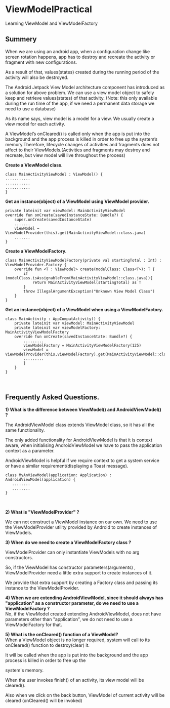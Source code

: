 # ViewModelPractical
Learning ViewModel and ViewModelFactory




<h2>Summery</h2>
When we are using an android app, when a configuration change like screen rotation happens, app has to destroy and recreate the activity or fragment with new configurations.

As a result of that, values(states) created during the running period of the activity will also be destroyed.



The Android Jetpack View Model architecture component has introduced as a solution for above problem. We can use a view model object to safely keep and retrieve values(states) of that activity. (Note: this only available during the run time of the app, if we need a permanent data storage we need to use a database)



As its name says, view model is a model for a view. We usually create a view model for each activity.



A ViewModel’s onCleared() is called only when the app is put into the background and the app process is killed in order to free up the system’s memory.Therefore, lifecycle changes of activities and fragments does not affect to their ViewModels.(Activities and fragments may destroy and recreate, but view model will live throughout the process)



<b>Create a VIewModel class.</b>

```
class MainActivityViewModel : ViewModel() {
...........
...........
...........
}
```

<b>Get an instance(object) of a ViewModel using ViewModel provider.</b>

```
private lateinit var viewModel: MainActivityViewModel
override fun onCreate(savedInstanceState: Bundle?) {
    super.onCreate(savedInstanceState)
    .......
    viewModel = ViewModelProvider(this).get(MainActivityViewModel::class.java)
    .......
}
```

<b>Create a ViewModelFactory.</b>

```
class MainActivityViewModelFactory(private val startingTotal : Int) : ViewModelProvider.Factory {
    override fun <T : ViewModel> create(modelClass: Class<T>): T {
        if (modelClass.isAssignableFrom(MainActivityViewModel::class.java)){
            return MainActivityViewModel(startingTotal) as T
        }
        throw IllegalArgumentException("Unknown View Model Class")
    }
}
```

<b>Get an instance(object) of a ViewModel when using a ViewModelFactory.</b>
```
class MainActivity : AppCompatActivity() {
    private lateinit var viewModel: MainActivityViewModel
    private lateinit var viewModelFactory: MainActivityViewModelFactory
    override fun onCreate(savedInstanceState: Bundle?) {
        .........
        viewModelFactory = MainActivityViewModelFactory(125)
        viewModel = ViewModelProvider(this,viewModelFactory).get(MainActivityViewModel::class.java)
        .........
        }
    }
}

```

</br>
<h2>Frequently Asked Questions.</h2>
<b>1) What is the difference between ViewModel() and AndroidViewModel() ?</b></br>


The AndroidViewModel class extends ViewModel class, so it has all the same functionality.

The only added functionality for AndroidViewModel is that it is context aware, when initialising AndroidViewModel we have to pass the application context as a parameter.

AndroidViewModel is helpful if we require context to get a system service or have a similar requirement(displaying a Toast message).
```
class MyAnViewModel(application: Application) : AndroidViewModel(application) {
   ........
   ........
}

```
</br>

<b>2) What is "ViewModelProvider" ?</b></br>


We can not construct a ViewModel instance on our own. We need to use the ViewModelProvider utility provided by Android to create instances of ViewModels.



<b>3) When do we need to create a ViewModelFactory class ?</b></br>


ViewModelProvider can only instantiate ViewModels with no arg constructors.

So, if the ViewModel has constructor parameters(arguments) , ViewModelProvider need a little extra support to create instances of it.

We provide that extra support by creating a Factory class and passing its instance to the ViewModelProvider.



<b>4) When we are extending AndroidViewModel, since it should always has "application" as a constructor parameter, do we need to use a ViewModelFactory ?</b></br>
No, if the ViewModel created extending AndroidViewModel, does not have parameters other than "application", we do not need to use a ViewModelFactory for that.



<b>5) What is the onCleared() function of a ViewModel?</b></br>
  When a ViewModel object is no longer required, system will call to its onCleared() function to destroy(clear) it.

   It will be called when the app is put into the background and the app process is killed in order to free up the     

   system's memory.

   When the user invokes finish() of an activity, its view model will be cleared().

   Also when we click on the back button, ViewModel of current activity will be cleared (onCleared() will be invoked)





